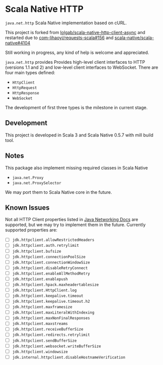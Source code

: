 # Scala Native HTTP

`java.net.http` Scala Native implementation based on cURL.

This project is forked from [lolgab/scala-native-http-client-async](https://github.com/lolgab/scala-native-http-client-async) and restarted due to [com-lihaoyi/requests-scala#156](https://github.com/com-lihaoyi/requests-scala/issues/156) and [scala-native/scala-native#4104](https://github.com/scala-native/scala-native/issues/4104)

Still working in progress, any kind of help is welcome and appreciated.

`java.net.http` provides Provides high-level client interfaces to HTTP (versions 1.1 and 2) and low-level client interfaces to WebSocket. There are four main types defined:

- `HttpClient`
- `HttpRequest`
- `HttpResponse`
- `WebSocket`

The development of first three types is the milestone in current stage.

## Development

This project is developed in Scala 3 and Scala Native 0.5.7 with mill build tool.

## Notes

This package also implement missing required classes in Scala Native

- `java.net.Proxy`
- `java.net.ProxySelector`

We may port them to Scala Native core in the future.

## Known Issues

Not all HTTP Client properties listed in [Java Networking Docs](https://docs.oracle.com/en/java/javase/24/core/java-networking.html#GUID-86B96A42-74FE-4E7D-8E60-D64A03862083) are supported, but we may try to implement them in the future. Currently supported properties are:

- [ ] `jdk.httpclient.allowRestrictedHeaders`
- [ ] `jdk.httpclient.auth.retrylimit`
- [ ] `jdk.httpclient.bufsize`
- [ ] `jdk.httpclient.connectionPoolSize`
- [ ] `jdk.httpclient.connectionWindowSize`
- [ ] `jdk.httpclient.disableRetryConnect`
- [ ] `jdk.httpclient.enableAllMethodRetry`
- [ ] `jdk.httpclient.enablepush`
- [ ] `jdk.httpclient.hpack.maxheadertablesize`
- [ ] `jdk.httpclient.HttpClient.log`
- [ ] `jdk.httpclient.keepalive.timeout`
- [ ] `jdk.httpclient.keepalive.timeout.h2`
- [ ] `jdk.httpclient.maxframesize`
- [ ] `jdk.httpclient.maxLiteralWithIndexing`
- [ ] `jdk.httpclient.maxNonFinalResponses`
- [ ] `jdk.httpclient.maxstreams`
- [ ] `jdk.httpclient.receiveBufferSize`
- [ ] `jdk.httpclient.redirects.retrylimit`
- [ ] `jdk.httpclient.sendBufferSize`
- [ ] `jdk.httpclient.websocket.writeBufferSize`
- [ ] `jdk.httpclient.windowsize`
- [ ] `jdk.internal.httpclient.disableHostnameVerification`
